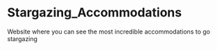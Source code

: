 # Stargazing_Accommodations
Website where you can see the most incredible accommodations to go stargazing
